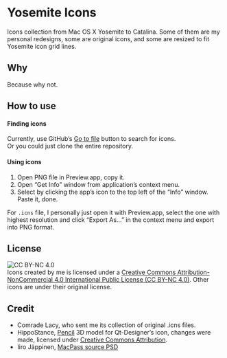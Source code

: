# Yosemite Icons

Icons collection from Mac OS X Yosemite to Catalina. Some of them are my personal redesigns, some are original icons, and some are resized to fit Yosemite icon grid lines.

## Why

Because why not.

## How to use

#### Finding icons

Currently, use GitHub’s [Go to file](https://github.com/yeyebbc/yosemite_icons/find/master) button to search for icons.  
Or you could just clone the entire repository.

#### Using icons

1. Open PNG file in Preview.app, copy it.
2. Open “Get Info” window from application’s context menu.
3. Select by clicking the app’s icon to the top left of the “Info” window. Paste it, done.

For `.icns` file, I personally just open it with Preview.app, select the one with highest resolution and click “Export As…” in the context menu and export into PNG format.

## License

![CC BY-NC 4.0](https://i.creativecommons.org/l/by-nc/4.0/88x31.png)  
Icons created by me is licensed under a [Creative Commons Attribution-NonCommercial 4.0 International Public License (CC BY-NC 4.0)](https://creativecommons.org/licenses/by-nc/4.0/). Other icons are under their original license.

## Credit

- Comrade Lacy, who sent me its collection of original .icns files.
- HippoStance, [Pencil](https://skfb.ly/6SUAn) 3D model for Qt-Designer’s icon, changes were made, licensed under [Creative Commons Attribution](http://creativecommons.org/licenses/by/4.0/).
- Iiro Jäppinen, [MacPass source PSD](https://github.com/MacPass/MacPass/commit/1a095ce1d7c88ad9415f82795665f38599317676)
